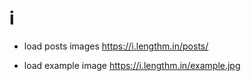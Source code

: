 # i

- load posts images
  <https://i.lengthm.in/posts/>

- load example image
  <https://i.lengthm.in/example.jpg>
